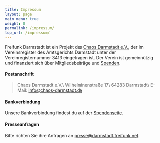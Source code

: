```yaml
---
title: Impressum
layout: page
main_menu: true
weight: 8
permalink: /impressum/
top_url: /impressum/
---
```


Freifunk Darmstadt ist ein Projekt des [Chaos Darmstadt e.V.](https://www.chaos-darmstadt.de), der im Vereinsregister des Amtsgerichts Darmstadt unter der Vereinregisternummer 3413 eingetragen ist. Der Verein ist gemeinnützig und finanziert sich über Mitgliedsbeiträge und [Spenden](/mitmachen/spenden/).

#### Postanschrift
> Chaos Darmstadt e.V.\\
> Wilhelminenstraße 17\\
> 64283 Darmstadt\\
> E-Mail: info@chaos-darmstadt.de

#### Bankverbindung
Unsere Bankverbindung findest du auf der [Spendenseite](/mitmachen/spenden/#manuell-per-berweisung).

#### Presseanfragen
Bitte richten Sie ihre Anfragen an [presse@darmstadt.freifunk.net](mailto:presse@darmstadt.freifunk.net).
